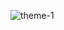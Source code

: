 ![theme-1](https://user-images.githubusercontent.com/108216615/235965367-04e808ef-b422-4e19-8e19-ffd7391a3ee0.jpg)

